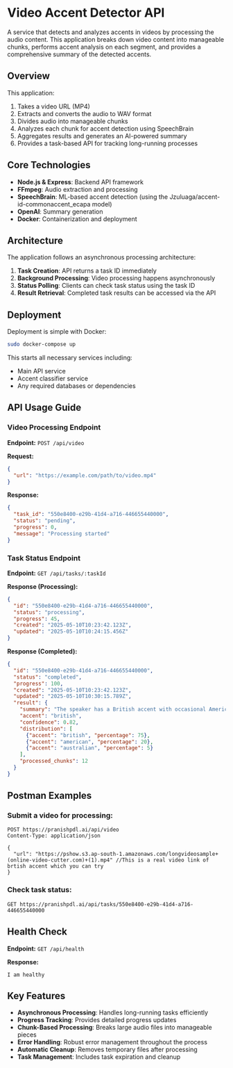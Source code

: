 # Video Accent Detector API

A service that detects and analyzes accents in videos by processing the audio content. This application breaks down video content into manageable chunks, performs accent analysis on each segment, and provides a comprehensive summary of the detected accents.

## Overview

This application:
1. Takes a video URL (MP4)
2. Extracts and converts the audio to WAV format
3. Divides audio into manageable chunks
4. Analyzes each chunk for accent detection using SpeechBrain
5. Aggregates results and generates an AI-powered summary
6. Provides a task-based API for tracking long-running processes

## Core Technologies

- **Node.js & Express**: Backend API framework
- **FFmpeg**: Audio extraction and processing
- **SpeechBrain**: ML-based accent detection (using the Jzuluaga/accent-id-commonaccent_ecapa model)
- **OpenAI**: Summary generation
- **Docker**: Containerization and deployment

## Architecture

The application follows an asynchronous processing architecture:

1. **Task Creation**: API returns a task ID immediately
2. **Background Processing**: Video processing happens asynchronously
3. **Status Polling**: Clients can check task status using the task ID
4. **Result Retrieval**: Completed task results can be accessed via the API

## Deployment

Deployment is simple with Docker:

```bash
sudo docker-compose up
```

This starts all necessary services including:
- Main API service
- Accent classifier service
- Any required databases or dependencies

## API Usage Guide

### Video Processing Endpoint

**Endpoint:** `POST /api/video`

**Request:**
```json
{
  "url": "https://example.com/path/to/video.mp4"
}
```

**Response:**
```json
{
  "task_id": "550e8400-e29b-41d4-a716-446655440000",
  "status": "pending",
  "progress": 0,
  "message": "Processing started"
}
```

### Task Status Endpoint

**Endpoint:** `GET /api/tasks/:taskId`

**Response (Processing):**
```json
{
  "id": "550e8400-e29b-41d4-a716-446655440000",
  "status": "processing",
  "progress": 45,
  "created": "2025-05-10T10:23:42.123Z",
  "updated": "2025-05-10T10:24:15.456Z"
}
```

**Response (Completed):**
```json
{
  "id": "550e8400-e29b-41d4-a716-446655440000",
  "status": "completed",
  "progress": 100,
  "created": "2025-05-10T10:23:42.123Z",
  "updated": "2025-05-10T10:30:15.789Z",
  "result": {
    "summary": "The speaker has a British accent with occasional American pronunciation patterns...",
    "accent": "british",
    "confidence": 0.82,
    "distribution": [
      {"accent": "british", "percentage": 75},
      {"accent": "american", "percentage": 20},
      {"accent": "australian", "percentage": 5}
    ],
    "processed_chunks": 12
  }
}
```

## Postman Examples

### Submit a video for processing:

```
POST https://pranishpdl.ai/api/video
Content-Type: application/json

{
  "url": "https://pshow.s3.ap-south-1.amazonaws.com/longvideosample+(online-video-cutter.com)+(1).mp4" //This is a real video link of brtish accent which you can try
}
```

### Check task status:

```
GET https://pranishpdl.ai/api/tasks/550e8400-e29b-41d4-a716-446655440000
```

## Health Check

**Endpoint:** `GET /api/health`

**Response:**
```
I am healthy
```

## Key Features

- **Asynchronous Processing**: Handles long-running tasks efficiently
- **Progress Tracking**: Provides detailed progress updates
- **Chunk-Based Processing**: Breaks large audio files into manageable pieces
- **Error Handling**: Robust error management throughout the process
- **Automatic Cleanup**: Removes temporary files after processing
- **Task Management**: Includes task expiration and cleanup
